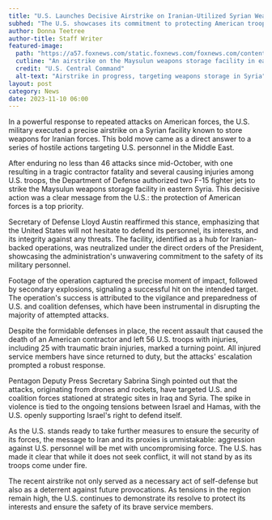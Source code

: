 ```yaml
---
title: "U.S. Launches Decisive Airstrike on Iranian-Utilized Syrian Weapons Facility"
subhed: "The U.S. showcases its commitment to protecting American troops with a targeted airstrike in Syria."
author: Donna Teetree
author-title: Staff Writer
featured-image: 
  path: "https://a57.foxnews.com/static.foxnews.com/foxnews.com/content/uploads/2023/11/720/405/Syria-airstrike.jpg?ve=1&tl=1"
  cutline: "An airstrike on the Maysulun weapons storage facility in eastern Syria"
  credit: "U.S. Central Command"
  alt-text: "Airstrike in progress, targeting weapons storage in Syria"
layout: post
category: News
date: 2023-11-10 06:00
---
```


In a powerful response to repeated attacks on American forces, the U.S. military executed a precise airstrike on a Syrian facility known to store weapons for Iranian forces. This bold move came as a direct answer to a series of hostile actions targeting U.S. personnel in the Middle East.

After enduring no less than 46 attacks since mid-October, with one resulting in a tragic contractor fatality and several causing injuries among U.S. troops, the Department of Defense authorized two F-15 fighter jets to strike the Maysulun weapons storage facility in eastern Syria. This decisive action was a clear message from the U.S.: the protection of American forces is a top priority.

Secretary of Defense Lloyd Austin reaffirmed this stance, emphasizing that the United States will not hesitate to defend its personnel, its interests, and its integrity against any threats. The facility, identified as a hub for Iranian-backed operations, was neutralized under the direct orders of the President, showcasing the administration's unwavering commitment to the safety of its military personnel.

Footage of the operation captured the precise moment of impact, followed by secondary explosions, signaling a successful hit on the intended target. The operation's success is attributed to the vigilance and preparedness of U.S. and coalition defenses, which have been instrumental in disrupting the majority of attempted attacks.

Despite the formidable defenses in place, the recent assault that caused the death of an American contractor and left 56 U.S. troops with injuries, including 25 with traumatic brain injuries, marked a turning point. All injured service members have since returned to duty, but the attacks' escalation prompted a robust response.

Pentagon Deputy Press Secretary Sabrina Singh pointed out that the attacks, originating from drones and rockets, have targeted U.S. and coalition forces stationed at strategic sites in Iraq and Syria. The spike in violence is tied to the ongoing tensions between Israel and Hamas, with the U.S. openly supporting Israel's right to defend itself.

As the U.S. stands ready to take further measures to ensure the security of its forces, the message to Iran and its proxies is unmistakable: aggression against U.S. personnel will be met with uncompromising force. The U.S. has made it clear that while it does not seek conflict, it will not stand by as its troops come under fire.

The recent airstrike not only served as a necessary act of self-defense but also as a deterrent against future provocations. As tensions in the region remain high, the U.S. continues to demonstrate its resolve to protect its interests and ensure the safety of its brave service members.